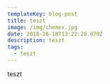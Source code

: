 ```yaml
---
templateKey: blog-post
title: teszt
image: /img/chemex.jpg
date: 2018-10-18T13:22:28.070Z
description: teszt
tags:
  - teszt
---
```

teszt

